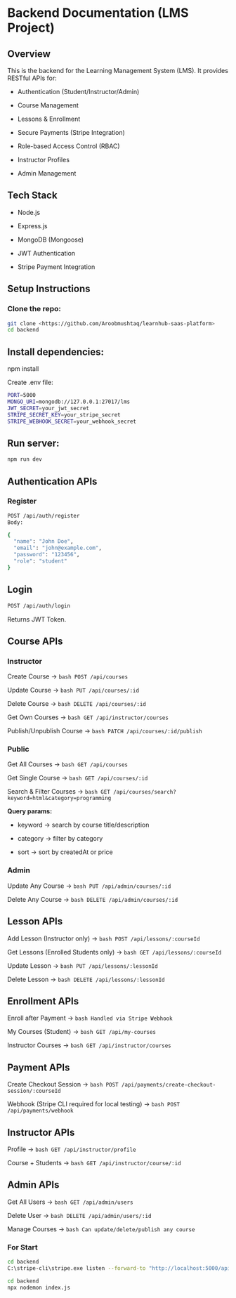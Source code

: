 # Backend Documentation (LMS Project)
## Overview

This is the backend for the Learning Management System (LMS).
It provides RESTful APIs for:

- Authentication (Student/Instructor/Admin)

- Course Management

- Lessons & Enrollment

- Secure Payments (Stripe Integration)

- Role-based Access Control (RBAC)

- Instructor Profiles

- Admin Management

## Tech Stack

- Node.js

- Express.js

- MongoDB (Mongoose)

- JWT Authentication

- Stripe Payment Integration

## Setup Instructions

### Clone the repo:
```bash
git clone <https://github.com/Aroobmushtaq/learnhub-saas-platform>
cd backend
```

## Install dependencies:

npm install

Create .env file:
```bash
PORT=5000
MONGO_URI=mongodb://127.0.0.1:27017/lms
JWT_SECRET=your_jwt_secret
STRIPE_SECRET_KEY=your_stripe_secret
STRIPE_WEBHOOK_SECRET=your_webhook_secret
```

## Run server:
```bash
npm run dev
```
## Authentication APIs
### Register
```bash
POST /api/auth/register
Body:

{
  "name": "John Doe",
  "email": "john@example.com",
  "password": "123456",
  "role": "student"
}
```

## Login

```bash
POST /api/auth/login
```
Returns JWT Token.

## Course APIs
### Instructor

Create Course → ```bash POST /api/courses```

Update Course → ```bash PUT /api/courses/:id```

Delete Course → ```bash DELETE /api/courses/:id```

Get Own Courses → ```bash GET /api/instructor/courses```

Publish/Unpublish Course → ```bash PATCH /api/courses/:id/publish```

### Public

Get All Courses → ```bash GET /api/courses ```

Get Single Course → ```bash GET /api/courses/:id ```

Search & Filter Courses →
```bash GET /api/courses/search?keyword=html&category=programming ```

**Query params:**

- keyword → search by course title/description

- category → filter by category

- sort → sort by createdAt or price

### Admin

Update Any Course → ```bash PUT /api/admin/courses/:id```

Delete Any Course → ```bash DELETE /api/admin/courses/:id```

## Lesson APIs

Add Lesson (Instructor only) → ```bash POST /api/lessons/:courseId```

Get Lessons (Enrolled Students only) → ```bash GET /api/lessons/:courseId```

Update Lesson → ```bash PUT /api/lessons/:lessonId ```

Delete Lesson → ```bash DELETE /api/lessons/:lessonId```

## Enrollment APIs

Enroll after Payment → ```bash Handled via Stripe Webhook ```

My Courses (Student) → ```bash GET /api/my-courses```

Instructor Courses → ```bash GET /api/instructor/courses```

## Payment APIs

Create Checkout Session → ```bash POST /api/payments/create-checkout-session/:courseId```

Webhook (Stripe CLI required for local testing) → ```bash POST /api/payments/webhook```

## Instructor APIs

Profile → ```bash GET /api/instructor/profile```

Course + Students → ```bash GET /api/instructor/course/:id```

## Admin APIs

Get All Users → ```bash GET /api/admin/users ```

Delete User → ```bash DELETE /api/admin/users/:id```

Manage Courses → ```bash Can update/delete/publish any course```



### For Start
```bash
cd backend 
C:\stripe-cli\stripe.exe listen --forward-to "http://localhost:5000/api/payments/webhook"

cd backend
npx nodemon index.js
```
